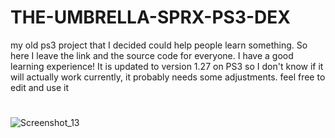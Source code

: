 # THE-UMBRELLA-SPRX-PS3-DEX
my old ps3 project that I decided could help people learn something. So here I leave the link and the source code for everyone. I have a good learning experience!
It is updated to version 1.27 on PS3 so I don't know if it will actually work currently, it probably needs some adjustments. feel free to edit and use it
#
![Screenshot_13](https://github.com/Brn4DEV/THE-UMBRELLA-SPRX-PS3-DEX/assets/142533830/bcce3aed-a7c7-42d9-a5b3-83d4e50c047d)
